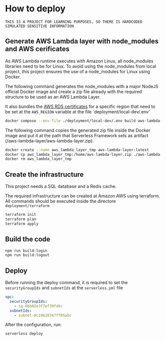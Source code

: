 # How to deploy

`THIS IS A PROJECT FOR LEARNING PURPOSES, SO THERE IS HARDCODED SIMULATED SENSITIVE INFORMATION`

## Generate AWS Lambda layer with node_modules and AWS cerificates

As AWS Lambda runtime executes with Amazon Linux, all node_modules libraries need to be for Linux. To avoid using the node_modules from local project, this project ensures the use of a node_modules for Linux using Docker.

The following command generates the node_modules with a major NodeJS official Docker image and create a zip file already with the required structure to be used as an AWS Lambda Layer.

It also bundles the [AWS RDS certificates](https://docs.aws.amazon.com/AmazonRDS/latest/UserGuide/UsingWithRDS.SSL.html#UsingWithRDS.SSL.CertificatesDownload) for a specific region that need to be set at the `AWS_REGION` variable at the file `deployment/local-dev/.env'

```sh
docker compose --env-file ./deployment/local-dev/.env build aws-lambda-layer
```

The following command copies the generated zip file inside the Docker image and put it at the path that Serverless Framework sets as artifact (/aws-lambda-layer/aws-lambda-layer.zip).

```sh
docker create --name aws_lambda_layer_tmp aws-lambda-layer:latest
docker cp aws_lambda_layer_tmp:/home/aws-lambda-layer.zip ./aws-lambda-layer/aws-lambda-layer.zip
docker rm aws_lambda_layer_tmp
```

## Create the infrastructure

This project needs a SQL database and a Redis cache.

The required infrastructure can be created at Amazon AWS using terraform. All commands should be executed inside the directore `deployment/terraform`

```sh
terraform init
terraform plan
terraform apply
```

## Build the code

```sh
npm run build:login
npm run build:logout
```

## Deploy

Before running the deploy command, it is required to set the `securityGroupIds` and `subnetIds` at the `serverless.yml` file

```yml
vpc:
  securityGroupIds:
    - sg-0bb02e3f7ef39fabc
  subnetIds:
    - subnet-0c19620347ff05abc
```

After the configuration, run:

```sh
serverless deploy
```
